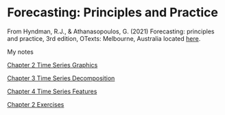 # Forecasting: Principles and Practice

From Hyndman, R.J., & Athanasopoulos, G. (2021) Forecasting: principles and practice, 3rd edition, OTexts: Melbourne, Australia located [here](https://otexts.com/fpp3/index.html).

My notes

[Chapter 2 Time Series Graphics](docs/Chapter2.md)

[Chapter 3 Time Series Decomposition](docs/Chapter3.md)

[Chapter 4 Time Series Features](docs/Chapter4.md)

[Chapter 2 Exercises](exercises/Ch2Exercises.md)